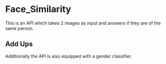 # Face_Similarity
This is an API which takes 2 images as input and answers if they are of the same person.
## Add Ups
Additionally the API is also equipped with a gender classifier.
